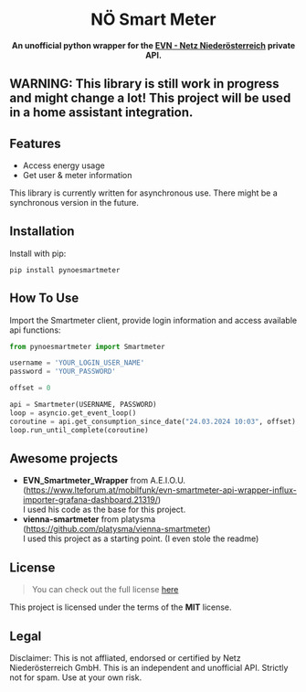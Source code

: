<h1 align="center">
  NÖ Smart Meter
</h1>
<h4 align="center">An unofficial python wrapper for the <a href="https://smartmeter.netz-noe.at/#/" target="_blank">EVN - Netz Niederösterreich</a> private API.
</h4>

<h2>
  WARNING: This library is still work in progress and might change a lot!
  This project will be used in a home assistant integration. 
</h2>


## Features

- Access energy usage
- Get user & meter information

This library is currently written for asynchronous use. There might be a synchronous version in the future.

## Installation

Install with pip:

`pip install pynoesmartmeter`

## How To Use

Import the Smartmeter client, provide login information and access available api functions:

```python
from pynoesmartmeter import Smartmeter

username = 'YOUR_LOGIN_USER_NAME'
password = 'YOUR_PASSWORD'

offset = 0

api = Smartmeter(USERNAME, PASSWORD)
loop = asyncio.get_event_loop()
coroutine = api.get_consumption_since_date("24.03.2024 10:03", offset)
loop.run_until_complete(coroutine)

```


## Awesome projects
- **EVN_Smartmeter_Wrapper** from A.E.I.O.U. (https://www.lteforum.at/mobilfunk/evn-smartmeter-api-wrapper-influx-importer-grafana-dashboard.21319/) \
I used his code as the base for this project.
- **vienna-smartmeter** from platysma (https://github.com/platysma/vienna-smartmeter) \
I used this project as a starting point. (I even stole the readme)

## License

> You can check out the full license [here](https://github.com/xilinx64/vienna-smartmeter/blob/main/LICENSE)

This project is licensed under the terms of the **MIT** license.

## Legal

Disclaimer: This is not affliated, endorsed or certified by Netz Niederösterreich GmbH. This is an independent and unofficial API. Strictly not for spam. Use at your own risk.
